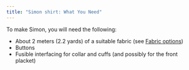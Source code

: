 ```yaml
---
title: "Simon shirt: What You Need"
---
```


To make Simon, you will need the following:

- About 2 meters (2.2 yards) of a suitable fabric (see [Fabric options](/docs/designs/simon/fabric/))
- Buttons
- Fusible interfacing for collar and cuffs (and possibly for the front placket)
